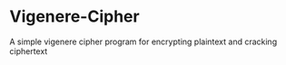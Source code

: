 # Vigenere-Cipher
A simple vigenere cipher program for encrypting plaintext and cracking ciphertext
